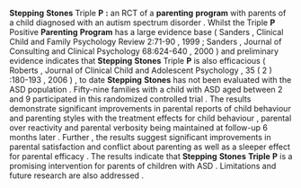 **Stepping** **Stones** Triple **P** **:** an RCT of a **parenting** **program** with parents of a child diagnosed with an autism spectrum disorder . Whilst the Triple **P** Positive **Parenting** **Program** has a large evidence base ( Sanders , Clinical Child and Family Psychology Review 2:71-90 , 1999 ; Sanders , Journal of Consulting and Clinical Psychology 68:624-640 , 2000 ) and preliminary evidence indicates that **Stepping** **Stones** Triple **P** is also efficacious ( Roberts , Journal of Clinical Child and Adolescent Psychology , 35 ( 2 ) :180-193 , 2006 ) , to date **Stepping** **Stones** has not been evaluated with the ASD population . Fifty-nine families with a child with ASD aged between 2 and 9 participated in this randomized controlled trial . The results demonstrate significant improvements in parental reports of child behaviour and parenting styles with the treatment effects for child behaviour , parental over reactivity and parental verbosity being maintained at follow-up 6 months later . Further , the results suggest significant improvements in parental satisfaction and conflict about parenting as well as a sleeper effect for parental efficacy . The results indicate that **Stepping** **Stones** **Triple** **P** is a promising intervention for parents of children with ASD . Limitations and future research are also addressed . 